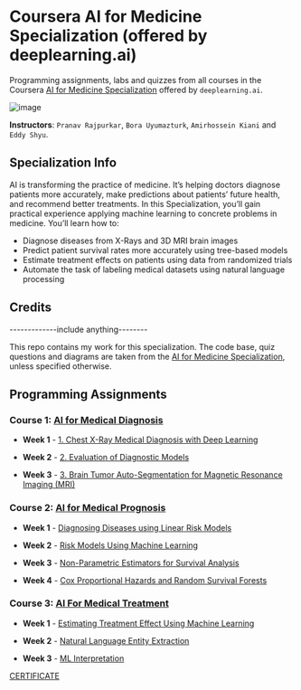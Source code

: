 # Coursera AI for Medicine Specialization (offered by deeplearning.ai)

Programming assignments, labs and quizzes from all courses in the Coursera [AI for Medicine Specialization](https://www.coursera.org/specializations/ai-for-medicine) offered by `deeplearning.ai`.

![image](https://user-images.githubusercontent.com/45831222/188260537-ce4b5f98-2e93-482d-b749-2c2cc95ffb44.png)


**Instructors**: `Pranav Rajpurkar`, `Bora Uyumazturk`, `Amirhossein Kiani` and `Eddy Shyu`.

## Specialization Info
AI is transforming the practice of medicine. It’s helping doctors diagnose patients more accurately, make predictions about patients’ future health, and recommend better treatments. In this Specialization, you’ll gain practical experience applying machine learning to concrete problems in medicine. You’ll learn how to:

- Diagnose diseases from X-Rays and 3D MRI brain images
- Predict patient survival rates more accurately using tree-based models
- Estimate treatment effects on patients using data from randomized trials
- Automate the task of labeling medical datasets using natural language processing

## Credits

-------------include anything--------

This repo contains my work for this specialization. The code base, quiz questions and diagrams are taken from the [AI for Medicine Specialization](https://www.coursera.org/specializations/ai-for-medicine), unless specified otherwise.

## Programming Assignments

### Course 1: [AI for Medical Diagnosis](https://www.coursera.org/learn/ai-for-medical-diagnosis)
  
  - **Week 1** - [1. Chest X-Ray Medical Diagnosis with Deep Learning](https://github.com/dileepkanumuri/AI-for-Medicine-/blob/main/1.%20AI%20for%20Medical%20Diagnosis/1.%20Chest%20X-Ray%20Medical%20Diagnosis%20with%20Deep%20Learning.ipynb)
   
  - **Week 2** - [2. Evaluation of Diagnostic Models](https://github.com/dileepkanumuri/AI-for-Medicine-/blob/main/1.%20AI%20for%20Medical%20Diagnosis/2.%20Evaluation%20of%20Diagnostic%20Models.ipynb)  
  - **Week 3** - [3. Brain Tumor Auto-Segmentation for Magnetic Resonance Imaging (MRI)](https://github.com/dileepkanumuri/AI-for-Medicine-/blob/main/1.%20AI%20for%20Medical%20Diagnosis/3.%20Brain%20Tumor%20Auto-Segmentation%20for%20Magnetic%20Resonance%20Imaging%20(MRI).ipynb)
  
 ### Course 2: [AI for Medical Prognosis](https://www.coursera.org/learn/ai-for-medical-prognosis)
  
  - **Week 1** - [Diagnosing Diseases using Linear Risk Models](https://github.com/dileepkanumuri/AI-for-Medicine-/blob/main/2.%20%20AI%20for%20Medical%20Prognosis/1.%20Build%20and%20Evaluate%20a%20Linear%20Risk%20model.ipynb)
   
  - **Week 2**  - [Risk Models Using Machine Learning](https://github.com/dileepkanumuri/AI-for-Medicine-/blob/main/2.%20%20AI%20for%20Medical%20Prognosis/2.%20Risk%20Models%20Using%20Tree-based%20Models.ipynb)
   
  - **Week 3** - [Non-Parametric Estimators for Survival Analysis](https://github.com/dileepkanumuri/AI-for-Medicine-/blob/main/2.%20%20AI%20for%20Medical%20Prognosis/3.%20Survival%20Estimates%20that%20Vary%20with%20Time.ipynb)
  
  - **Week 4**  - [Cox Proportional Hazards and Random Survival Forests](https://github.com/dileepkanumuri/AI-for-Medicine-/blob/main/2.%20%20AI%20for%20Medical%20Prognosis/4.%20Cox%20Proportional%20Hazards%20and%20Random%20Survival%20Forests.ipynb)
 
### Course 3: [AI For Medical Treatment](https://www.coursera.org/learn/ai-for-medical-treatment)
  - **Week 1** - [Estimating Treatment Effect Using Machine Learning](https://github.com/dileepkanumuri/AI-for-Medicine-/blob/main/3.%20AI%20For%20Medical%20Treatment/1.%20Estimating%20Treatment%20Effect%20Using%20Machine%20Learning.ipynb)
    
  - **Week 2**  - [Natural Language Entity Extraction](https://github.com/dileepkanumuri/AI-for-Medicine-/blob/main/3.%20AI%20For%20Medical%20Treatment/2.%20Natural%20Language%20Entity%20Extraction.ipynb)
  
  - **Week 3**  - [ML Interpretation](https://github.com/dileepkanumuri/AI-for-Medicine-/blob/main/3.%20AI%20For%20Medical%20Treatment/3.%20ML%20Interpretation.ipynb)


[CERTIFICATE](https://www.coursera.org/account/accomplishments/specialization/certificate/KS7XCLG6SU7H)
       
